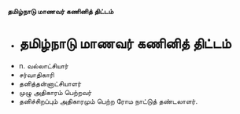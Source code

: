 **தமிழ்நாடு மாணவர் கணினித் திட்டம்**
- # தமிழ்நாடு மாணவர் கணினித் திட்டம்
- n. வல்லாட்சியார்
- சர்வாதிகாரி
- தனித்தன்னாட்சியாளர்
- முழு அதிகாரம் பெற்றவர்
- தனிச்சிறப்பும் அதிகாரமும் பெற்ற ரோம நாட்டுத் தண்டலாளர்.

